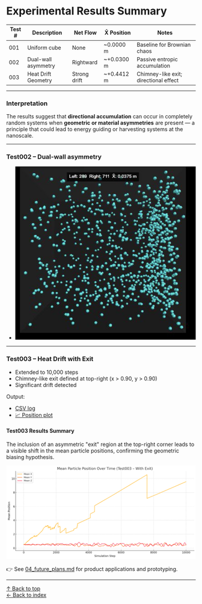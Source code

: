 # Experimental Results Summary

| Test # | Description         | Net Flow     | X̄ Position | Notes                                 |
| ------ | ------------------- | ------------ | ---------- | ------------------------------------- |
| 001    | Uniform cube        | None         | ~0.0000 m  | Baseline for Brownian chaos           |
| 002    | Dual-wall asymmetry | Rightward    | ~+0.0300 m | Passive entropic accumulation         |
| 003    | Heat Drift Geometry | Strong drift | ~+0.4412 m | Chimney-like exit; directional effect |

---

### Interpretation

The results suggest that **directional accumulation** can occur in completely random systems when **geometric or material asymmetries** are present — a principle that could lead to energy guiding or harvesting systems at the nanoscale.

---

### Test002 – Dual-wall asymmetry

- ![📈 plot](../results/test002_dual_wall_asymmetry_plot.png)

---

### Test003 – Heat Drift with Exit

- Extended to 10,000 steps
- Chimney-like exit defined at top-right (x > 0.90, y > 0.90)
- Significant drift detected

Output:

- [CSV log](../results/heat_drift_with_exit_positions.csv)
- [📈 Position plot](../results/test003_mean_position_plot.png)

#### Test003 Results Summary

The inclusion of an asymmetric "exit" region at the top-right corner leads to a visible shift in the mean particle positions, confirming the geometric biasing hypothesis.

![Test003 Plot](../results/test003_mean_position_plot.png)

👉 See [04_future_plans.md](./04_future_plans.md) for product applications and prototyping.

---

[↑ Back to top](#)  
[← Back to index](../index.md)
